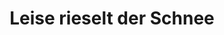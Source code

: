 ---
title: Leise rieselt der Schnee
recording_type: song
audio_path: /assets/music/leise-rieselt.ogg
composer: Eduard Ebel
text_path: https://de.wikipedia.org/wiki/Leise_rieselt_der_Schnee
---